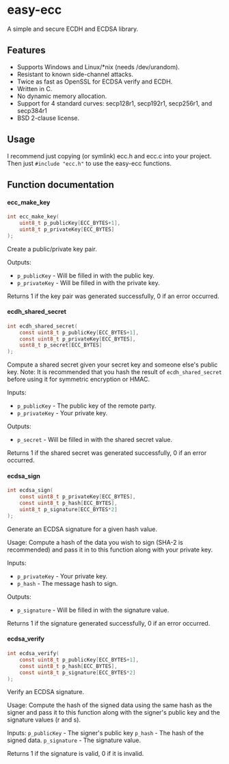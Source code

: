 easy-ecc
=====

A simple and secure ECDH and ECDSA library.

Features
--------

 * Supports Windows and Linux/*nix (needs /dev/urandom).
 * Resistant to known side-channel attacks.
 * Twice as fast as OpenSSL for ECDSA verify and ECDH.
 * Written in C.
 * No dynamic memory allocation.
 * Support for 4 standard curves: secp128r1, secp192r1, secp256r1, and secp384r1
 * BSD 2-clause license.

Usage
-----

I recommend just copying (or symlink) ecc.h and ecc.c into your project. Then just `#include "ecc.h"` to use the easy-ecc functions.

Function documentation
----------------------

#### ecc_make_key
```c
int ecc_make_key(
	uint8_t p_publicKey[ECC_BYTES+1],
	uint8_t p_privateKey[ECC_BYTES]
);
```
Create a public/private key pair.
    
Outputs:
 * `p_publicKey`  - Will be filled in with the public key.
 * `p_privateKey` - Will be filled in with the private key.

Returns 1 if the key pair was generated successfully, 0 if an error occurred.

#### ecdh_shared_secret
```c
int ecdh_shared_secret(
	const uint8_t p_publicKey[ECC_BYTES+1],
	const uint8_t p_privateKey[ECC_BYTES],
	uint8_t p_secret[ECC_BYTES]
);
```
Compute a shared secret given your secret key and someone else's public key.
Note: It is recommended that you hash the result of `ecdh_shared_secret` before using it for symmetric encryption or HMAC.

Inputs:
 * `p_publicKey`  - The public key of the remote party.
 * `p_privateKey` - Your private key.

Outputs:
 * `p_secret` - Will be filled in with the shared secret value.

Returns 1 if the shared secret was generated successfully, 0 if an error occurred.

#### ecdsa_sign
```c
int ecdsa_sign(
	const uint8_t p_privateKey[ECC_BYTES],
	const uint8_t p_hash[ECC_BYTES],
	uint8_t p_signature[ECC_BYTES*2]
);
```
Generate an ECDSA signature for a given hash value.

Usage: Compute a hash of the data you wish to sign (SHA-2 is recommended) and pass it in to
this function along with your private key.

Inputs:
 * `p_privateKey` - Your private key.
 * `p_hash`       - The message hash to sign.

Outputs:
 * `p_signature`  - Will be filled in with the signature value.

Returns 1 if the signature generated successfully, 0 if an error occurred.

#### ecdsa_verify
```c
int ecdsa_verify(
	const uint8_t p_publicKey[ECC_BYTES+1],
	const uint8_t p_hash[ECC_BYTES],
	const uint8_t p_signature[ECC_BYTES*2]
);
```
Verify an ECDSA signature.

Usage: Compute the hash of the signed data using the same hash as the signer and
pass it to this function along with the signer's public key and the signature values (r and s).

Inputs:
    `p_publicKey` - The signer's public key
    `p_hash`      - The hash of the signed data.
    `p_signature` - The signature value.

Returns 1 if the signature is valid, 0 if it is invalid.
